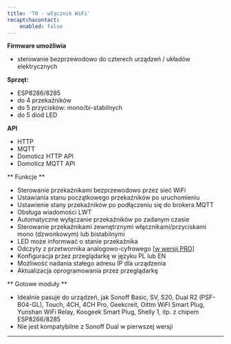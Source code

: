 ```yaml
---
title: 'T0 - włącznik WiFi'
recaptchacontact:
    enabled: false
---
```


**Firmware umożliwia**

* sterowanie bezprzewodowo do czterech urządzeń / układów elektrycznych

**Sprzęt:**
* ESP8286/8285
* do 4 przekaźników
* do 5 przycisków: mono/bi-stabilnych
* do 5 diod LED

**API**
* HTTP
* MQTT
* Domoticz HTTP API
* Domoticz MQTT API

** Funkcje **
* Sterowanie przekaźnikami bezprzewodowo przez sieć WiFi 
* Ustawiania stanu początkowego przekaźników po uruchomieniu
* Ustawienie stany przekaźników po podłączeniu się do brokera MQTT
* Obsługa wiadomości LWT
* Automatyczne wyłączanie przekaźników po zadanym czasie
* Sterowanie przekaźnikami zewnętrznymi włącznikami/przyciskami mono (dzwonkowym) lub bistabilnymi
* LED może informwać o stanie przekaźnika
* Odczyty z przetwornika analogowo-cyfrowego [[w wersji PRO](/postawowe-informacje/wersja-pro)]
* Konfiguracja przez przeglądarkę w języku PL lub EN
* Możliwość nadania stałego adresu IP dla urządzenia
* Aktualizacja oprogramowania przez przeglądarkę

** Gotowe moduły **
* Idealnie pasuje do urządzeń, jak Sonoff Basic, SV, S20, Dual R2 (PSF-B04-GL), Touch, 4CH, 4CH Pro, Geekcreit, Oittm WiFI Smart Plug, Yunshan WiFi Relay, Koogeek Smart Plug, Shelly 1,  itp. z chipem ESP8266/8285
* Nie jest kompatybilne z Sonoff Dual w pierwszej wersji



---